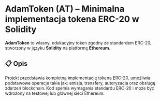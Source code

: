 # AdamToken (AT) – Minimalna implementacja tokena ERC-20 w Solidity

**AdamToken** to własny, edukacyjny token zgodny ze standardem ERC-20, stworzony w języku **Solidity** na platformę **Ethereum**.

## 📋 Opis

Projekt przedstawia kompletną implementację tokena ERC-20, umożliwia podstawowe operacje takie jak: emisja, transfery, autoryzacja oraz obsługę zdarzeń blockchain. Kod spełnia wymagania standardu ERC-20 i może być wdrożony na testowej lub głównej sieci Ethereum.


